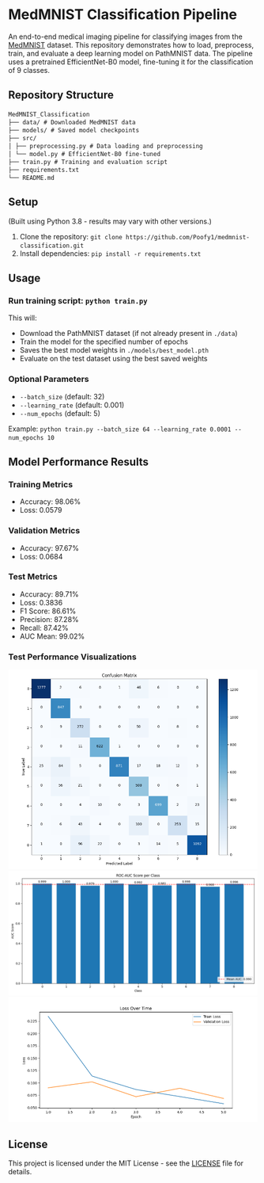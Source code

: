 # MedMNIST Classification Pipeline

An end-to-end medical imaging pipeline for classifying images from the [MedMNIST](https://github.com/MedMNIST/MedMNIST) dataset. This repository demonstrates how to load, preprocess, train, and evaluate a deep learning model on PathMNIST data. The pipeline uses a pretrained EfficientNet-B0 model, fine-tuning it for the classification of 9 classes. 

## Repository Structure
```
MedMNIST_Classification 
├── data/ # Downloaded MedMNIST data 
├── models/ # Saved model checkpoints 
├── src/ 
│ ├── preprocessing.py # Data loading and preprocessing 
│ └── model.py # EfficientNet-B0 fine-tuned
├── train.py # Training and evaluation script
├── requirements.txt
└── README.md
```

## Setup
(Built using Python 3.8 - results may vary with other versions.)
1. Clone the repository: `git clone https://github.com/Poofy1/medmnist-classification.git`
2. Install dependencies: `pip install -r requirements.txt`

## Usage
### Run training script: ```python train.py```

This will:
  - Download the PathMNIST dataset (if not already present in `./data`)
  - Train the model for the specified number of epochs
  - Saves the best model weights in `./models/best_model.pth`
  - Evaluate on the test dataset using the best saved weights


### Optional Parameters
- `--batch_size` (default: 32)
- `--learning_rate` (default: 0.001)
- `--num_epochs` (default: 5)

Example: `python train.py --batch_size 64 --learning_rate 0.0001 --num_epochs 10`



## Model Performance Results

### Training Metrics
- Accuracy: 98.06%
- Loss: 0.0579

### Validation Metrics
- Accuracy: 97.67%
- Loss: 0.0684

### Test Metrics
- Accuracy: 89.71%
- Loss: 0.3836
- F1 Score: 86.61%
- Precision: 87.28%
- Recall: 87.42%
- AUC Mean: 99.02%

### Test Performance Visualizations
![Confusion Matrix](/results/confusion_matrix.png)
![AUC Per Class](/results/auc_per_class.png)
![Training and Validation Loss](/results/loss.png)



## License

This project is licensed under the MIT License - see the [LICENSE](LICENSE) file for details.
